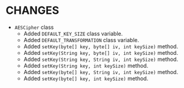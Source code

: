 CHANGES
=======

- `AESCipher` class
    * Added `DEFAULT_KEY_SIZE` class variable.
    * Added `DEFAULT_TRANSFORMATION` class variable.
    * Added `setKey(byte[] key, byte[] iv, int keySize)` method.
    * Added `setKey(String key, byte[] iv, int keySize)` method.
    * Added `setKey(String key, String iv, int keySize)` method.
    * Added `setKey(String key, int keySize)` method.
    * Added `setKey(byte[] key, String iv, int keySize)` method.
    * Added `setKey(byte[] key, int keySize)` method.
